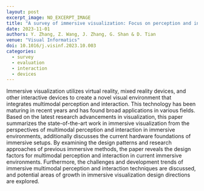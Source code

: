 ```yaml
---
layout: post
excerpt_image: NO_EXCERPT_IMAGE
title: "A survey of immersive visualization: Focus on perception and interaction"
date: 2023-11-01
authors: Y. Zhang, Z. Wang, J. Zhang, G. Shan & D. Tian
venue: "Visual Informatics"
doi: 10.1016/j.visinf.2023.10.003
categories:
  - survey
  - evaluation
  - interaction
  - devices
---
```

Immersive visualization utilizes virtual reality, mixed reality devices, and other interactive devices to create a novel visual environment that integrates multimodal perception and interaction. This technology has been maturing in recent years and has found broad applications in various fields. Based on the latest research advancements in visualization, this paper summarizes the state-of-the-art work in immersive visualization from the perspectives of multimodal perception and interaction in immersive environments, additionally discusses the current hardware foundations of immersive setups. By examining the design patterns and research approaches of previous immersive methods, the paper reveals the design factors for multimodal perception and interaction in current immersive environments. Furthermore, the challenges and development trends of immersive multimodal perception and interaction techniques are discussed, and potential areas of growth in immersive visualization design directions are explored.
